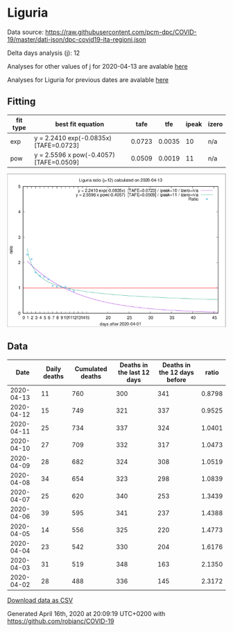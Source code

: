 # Liguria

Data source: https://raw.githubusercontent.com/pcm-dpc/COVID-19/master/dati-json/dpc-covid19-ita-regioni.json

Delta days analysis (j): 12

Analyses for other values of j for 2020-04-13 are avalable [here](../2020-04-13/README.md)

Analyses for Liguria for previous dates are avalable [here](../README.md)

## Fitting 
|fit type|best fit equation|tafe|tfe|ipeak|izero|
|-------|-----|--------|------|---|---|
|exp|y = 2.2410 exp(-0.0835x)  [TAFE=0.0723]|0.0723|0.0035|10|n/a|
|pow|y = 2.5596 x pow(-0.4057)  [TAFE=0.0509]|0.0509|0.0019|11|n/a|

![Plot](COVID-19_liguria_j12_2020-04-13.png)

## Data
|Date|Daily deaths|Cumulated deaths|Deaths in the last 12 days|Deaths in the 12 days before|ratio|
|----|----------|-----------|-------|--------------------|-----|
|2020-04-13|11|760|300|341|0.8798|
|2020-04-12|15|749|321|337|0.9525|
|2020-04-11|25|734|337|324|1.0401|
|2020-04-10|27|709|332|317|1.0473|
|2020-04-09|28|682|324|308|1.0519|
|2020-04-08|34|654|323|298|1.0839|
|2020-04-07|25|620|340|253|1.3439|
|2020-04-06|39|595|341|237|1.4388|
|2020-04-05|14|556|325|220|1.4773|
|2020-04-04|23|542|330|204|1.6176|
|2020-04-03|31|519|348|163|2.1350|
|2020-04-02|28|488|336|145|2.3172|

[Download data as CSV](COVID-19_liguria_j12_2020-04-13.csv)

Generated April 16th, 2020 at 20:09:19 UTC+0200 with https://github.com/robianc/COVID-19
